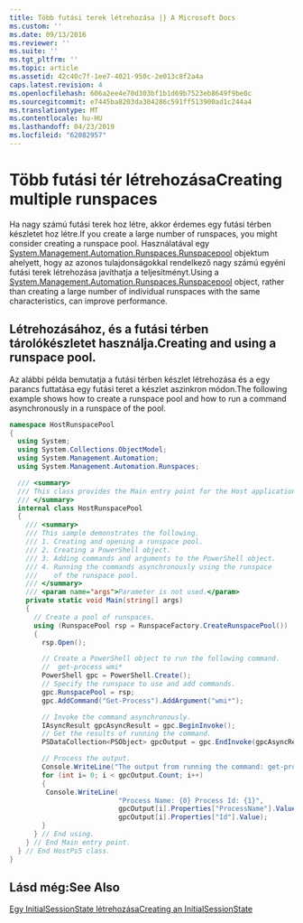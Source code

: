 ```yaml
---
title: Több futási terek létrehozása |} A Microsoft Docs
ms.custom: ''
ms.date: 09/13/2016
ms.reviewer: ''
ms.suite: ''
ms.tgt_pltfrm: ''
ms.topic: article
ms.assetid: 42c40c7f-1ee7-4021-950c-2e013c8f2a4a
caps.latest.revision: 4
ms.openlocfilehash: 606a2ee4e70d303bf1b1d69b7523eb8649f9be0c
ms.sourcegitcommit: e7445ba8203da304286c591ff513900ad1c244a4
ms.translationtype: MT
ms.contentlocale: hu-HU
ms.lasthandoff: 04/23/2019
ms.locfileid: "62082957"
---
```

# <a name="creating-multiple-runspaces"></a><span data-ttu-id="ebc49-102">Több futási tér létrehozása</span><span class="sxs-lookup"><span data-stu-id="ebc49-102">Creating multiple runspaces</span></span>

<span data-ttu-id="ebc49-103">Ha nagy számú futási terek hoz létre, akkor érdemes egy futási térben készletet hoz létre.</span><span class="sxs-lookup"><span data-stu-id="ebc49-103">If you create a large number of runspaces, you might consider creating a runspace pool.</span></span> <span data-ttu-id="ebc49-104">Használatával egy [System.Management.Automation.Runspaces.Runspacepool](/dotnet/api/System.Management.Automation.Runspaces.RunspacePool) objektum ahelyett, hogy az azonos tulajdonságokkal rendelkező nagy számú egyéni futási terek létrehozása javíthatja a teljesítményt.</span><span class="sxs-lookup"><span data-stu-id="ebc49-104">Using a [System.Management.Automation.Runspaces.Runspacepool](/dotnet/api/System.Management.Automation.Runspaces.RunspacePool) object, rather than creating a large number of individual runspaces with the same characteristics, can improve performance.</span></span>

## <a name="creating-and-using-a-runspace-pool"></a><span data-ttu-id="ebc49-105">Létrehozásához, és a futási térben tárolókészletet használja.</span><span class="sxs-lookup"><span data-stu-id="ebc49-105">Creating and using a runspace pool.</span></span>

 <span data-ttu-id="ebc49-106">Az alábbi példa bemutatja a futási térben készlet létrehozása és a egy parancs futtatása egy futási teret a készlet aszinkron módon.</span><span class="sxs-lookup"><span data-stu-id="ebc49-106">The following example shows how to create a runspace pool and how to run a command asynchronously in a runspace of the pool.</span></span>

```csharp
namespace HostRunspacePool
{
  using System;
  using System.Collections.ObjectModel;
  using System.Management.Automation;
  using System.Management.Automation.Runspaces;

  /// <summary>
  /// This class provides the Main entry point for the Host application.
  /// </summary>
  internal class HostRunspacePool
  {
    /// <summary>
    /// This sample demonstrates the following.
    /// 1. Creating and opening a runspace pool.
    /// 2. Creating a PowerShell object.
    /// 3. Adding commands and arguments to the PowerShell object.
    /// 4. Running the commands asynchronously using the runspace
    ///    of the runspace pool.
    /// </summary>
    /// <param name="args">Parameter is not used.</param>
    private static void Main(string[] args)
    {
      // Create a pool of runspaces.
      using (RunspacePool rsp = RunspaceFactory.CreateRunspacePool())
      {
        rsp.Open();

        // Create a PowerShell object to run the following command.
        //  get-process wmi*
        PowerShell gpc = PowerShell.Create();
        // Specify the runspace to use and add commands.
        gpc.RunspacePool = rsp;
        gpc.AddCommand("Get-Process").AddArgument("wmi*");

        // Invoke the command asynchronously.
        IAsyncResult gpcAsyncResult = gpc.BeginInvoke();
        // Get the results of running the command.
        PSDataCollection<PSObject> gpcOutput = gpc.EndInvoke(gpcAsyncResult);

        // Process the output.
        Console.WriteLine("The output from running the command: get-process wmi*");
        for (int i= 0; i < gpcOutput.Count; i++)
        {
         Console.WriteLine(
                           "Process Name: {0} Process Id: {1}",
                           gpcOutput[i].Properties["ProcessName"].Value,
                           gpcOutput[i].Properties["Id"].Value);
        }
      } // End using.
    } // End Main entry point.
  } // End HostPs5 class.
}
```

## <a name="see-also"></a><span data-ttu-id="ebc49-107">Lásd még:</span><span class="sxs-lookup"><span data-stu-id="ebc49-107">See Also</span></span>

 [<span data-ttu-id="ebc49-108">Egy InitialSessionState létrehozása</span><span class="sxs-lookup"><span data-stu-id="ebc49-108">Creating an InitialSessionState</span></span>](./creating-an-initialsessionstate.md)
